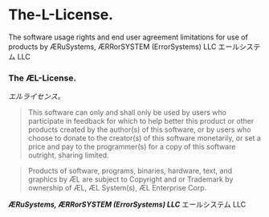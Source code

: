 # The-L-License.
The software usage rights and end user agreement limitations for use of products by ÆRuSystems, ÆRRorSYSTEM (ErrorSystems) LLC エールシステム LLC

### The ÆL-License.
_エルライセンス。_

> This software can only and shall only be used by users who participate in feedback for which to help better this product or other products created by the author(s) of this software, or by users who choose to donate to the creator(s) of this software monetarily, or set a price and pay to the programmer(s) for a copy of this software outright, sharing limited.

> Products of software, programs, binaries, hardware, text, and graphics by ÆL are subject to Copyright and or Trademark by ownership of ÆL, ÆL System(s), ÆL Enterprise Corp.

_**ÆRuSystems, ÆRRorSYSTEM (ErrorSystems) LLC**_
エールシステム LLC
